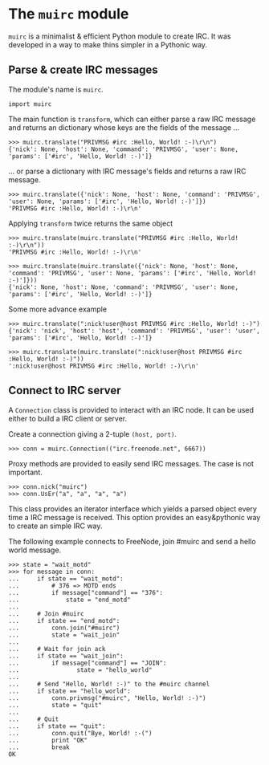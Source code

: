 The ``muirc`` module
====================

``muirc`` is a minimalist & efficient Python module to create IRC. It was developed in a way to make thins simpler in a Pythonic way.

Parse & create IRC messages
---------------------------

The module's name is ``muirc``.

    import muirc

The main function is ``transform``, which can either parse a raw IRC message and returns an dictionary whose keys are the fields of the message ...

    >>> muirc.translate("PRIVMSG #irc :Hello, World! :-)\r\n")
    {'nick': None, 'host': None, 'command': 'PRIVMSG', 'user': None, 'params': ['#irc', 'Hello, World! :-)']}

... or parse a dictionary with IRC message's fields and returns a raw IRC message.

    >>> muirc.translate({'nick': None, 'host': None, 'command': 'PRIVMSG', 'user': None, 'params': ['#irc', 'Hello, World! :-)']})
    'PRIVMSG #irc :Hello, World! :-)\r\n'

Applying ``transform`` twice returns the same object

    >>> muirc.translate(muirc.translate("PRIVMSG #irc :Hello, World! :-)\r\n"))
    'PRIVMSG #irc :Hello, World! :-)\r\n'

    >>> muirc.translate(muirc.translate({'nick': None, 'host': None, 'command': 'PRIVMSG', 'user': None, 'params': ['#irc', 'Hello, World! :-)']}))
    {'nick': None, 'host': None, 'command': 'PRIVMSG', 'user': None, 'params': ['#irc', 'Hello, World! :-)']}

Some more advance example

    >>> muirc.translate(":nick!user@host PRIVMSG #irc :Hello, World! :-)")
    {'nick': 'nick', 'host': 'host', 'command': 'PRIVMSG', 'user': 'user', 'params': ['#irc', 'Hello, World! :-)']}

    >>> muirc.translate(muirc.translate(":nick!user@host PRIVMSG #irc :Hello, World! :-)"))
    ':nick!user@host PRIVMSG #irc :Hello, World! :-)\r\n'

Connect to IRC server
---------------------

A ``Connection`` class is provided to interact with an IRC node. It can be used either to build a IRC client or server.

Create a connection giving a 2-tuple ``(host, port)``.

    >>> conn = muirc.Connection(("irc.freenode.net", 6667))

Proxy methods are provided to easily send IRC messages. The case is not important.

    >>> conn.nick("muirc")
    >>> conn.UsEr("a", "a", "a", "a")

This class provides an iterator interface which yields a parsed object every time a IRC message is received. This option provides an easy&pythonic way to create an simple IRC way.

The following example connects to FreeNode, join #muirc and send a hello world message.

    >>> state = "wait_motd"
    >>> for message in conn:
    ...     if state == "wait_motd":
    ...         # 376 => MOTD ends
    ...         if message["command"] == "376":
    ...             state = "end_motd"
    ...
    ...     # Join #muirc
    ...     if state == "end_motd":
    ...         conn.join("#muirc")
    ...         state = "wait_join"
    ...
    ...     # Wait for join ack
    ...     if state == "wait_join":
    ...         if message["command"] == "JOIN":
    ...                state = "hello_world"
    ...
    ...     # Send "Hello, World! :-)" to the #muirc channel
    ...     if state == "hello_world":
    ...         conn.privmsg("#muirc", "Hello, World! :-)")
    ...         state = "quit"
    ...
    ...     # Quit
    ...     if state == "quit":
    ...         conn.quit("Bye, World! :-(")
    ...         print "OK"
    ...         break
    OK
